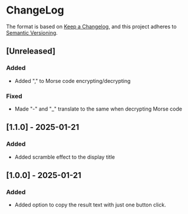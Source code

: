 # ChangeLog
The format is based on [Keep a Changelog](https://keepachangelog.com/en/1.1.0/),
and this project adheres to [Semantic Versioning](https://semver.org/spec/v2.0.0.html).

## [Unreleased]
### Added
- Added "," to Morse code encrypting/decrypting
### Fixed
- Made "-" and "_" translate to the same when decrypting Morse code

## [1.1.0] - 2025-01-21
### Added
- Added scramble effect to the display title

## [1.0.0] - 2025-01-21

### Added
- Added option to copy the result text with just one button click.
